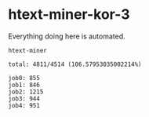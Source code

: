 # htext-miner-kor-3

Everything doing here is automated.

```
htext-miner

total: 4811/4514 (106.57953035002214%)

job0: 855
job1: 846
job2: 1215
job3: 944
job4: 951
```